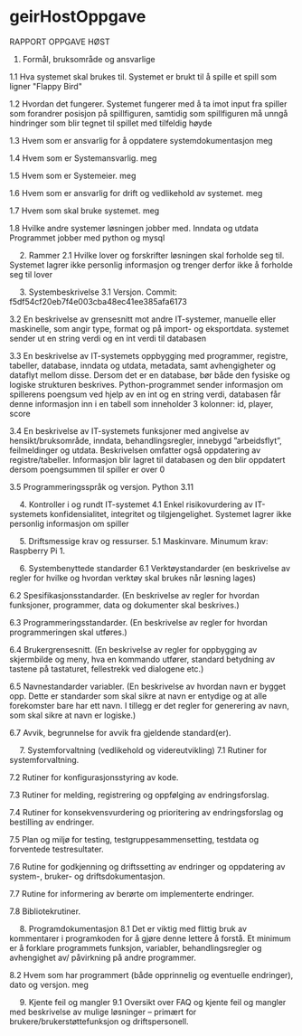 # geirHostOppgave

RAPPORT OPPGAVE HØST

1. Formål, bruksområde og ansvarlige

1.1 Hva systemet skal brukes til.
Systemet er brukt til å spille et spill som ligner "Flappy Bird"

1.2 Hvordan det fungerer.
Systemet fungerer med å ta imot input fra spiller som forandrer posisjon på spillfiguren, samtidig som spillfiguren må unngå hindringer som blir tegnet til spillet med tilfeldig høyde

1.3 Hvem som er ansvarlig for å oppdatere systemdokumentasjon
meg

1.4	Hvem som er Systemansvarlig. 
meg

1.5	Hvem som er Systemeier. 
meg

1.6	Hvem som er ansvarlig for drift og vedlikehold av systemet. 
meg

1.7	Hvem som skal bruke systemet. 
meg

1.8	Hvilke andre systemer løsningen jobber med. Inndata og utdata 
Programmet jobber med python og mysql
 


 
2.	Rammer 
2.1	Hvilke lover og forskrifter løsningen skal forholde seg til. 
Systemet lagrer ikke personlig informasjon og trenger derfor ikke å forholde seg til lover



 
3.	Systembeskrivelse 
3.1	Versjon.
Commit: f5df54cf20eb7f4e003cba48ec41ee385afa6173

3.2	En beskrivelse av grensesnitt mot andre IT-systemer, manuelle eller maskinelle, som angir type, format og på import- og eksportdata. 
systemet sender ut en string verdi og en int verdi til databasen

3.3	En beskrivelse av IT-systemets oppbygging med programmer, registre, tabeller, database, inndata og utdata, metadata, samt avhengigheter og dataflyt mellom disse. Dersom det er en database, bør både den fysiske og logiske strukturen beskrives. 
Python-programmet sender informasjon om spillerens poengsum ved hjelp av en int og en string verdi, databasen får denne informasjon inn i en tabell som inneholder 3 kolonner: id, player, score

3.4	En beskrivelse av IT-systemets funksjoner med angivelse av hensikt/bruksområde, inndata, behandlingsregler, innebygd ”arbeidsflyt”, feilmeldinger og utdata. Beskrivelsen omfatter også oppdatering av registre/tabeller. 
Informasjon blir lagret til databasen og den blir oppdatert dersom poengsummen til spiller er over 0

3.5	Programmeringsspråk og versjon. 
Python 3.11



 
 
4.	Kontroller i og rundt IT-systemet 
4.1	Enkel risikovurdering av IT-systemets konfidensialitet, integritet og tilgjengelighet.
Systemet lagrer ikke personlig informasjon om spiller




 
 
5.	Driftsmessige krav og ressurser. 
5.1	Maskinvare. 
Minumum krav: Raspberry Pi 1.

 
 
6.	Systembenyttede standarder 
6.1	Verktøystandarder (en beskrivelse av regler for hvilke og hvordan verktøy skal brukes når løsning lages) 

6.2	Spesifikasjonsstandarder. (En beskrivelse av regler for hvordan funksjoner, programmer, data og dokumenter skal beskrives.) 

6.3	Programmeringsstandarder. (En beskrivelse av regler for hvordan programmeringen skal utføres.) 

6.4	Brukergrensesnitt. (En beskrivelse av regler for oppbygging av skjermbilde og meny, hva en kommando utfører, standard betydning av tastene på tastaturet, fellestrekk ved dialogene etc.) 

6.5	Navnestandarder variabler. (En beskrivelse av hvordan navn er bygget opp. Dette er standarder som skal sikre at navn er entydige og at alle forekomster bare har ett navn. I tillegg er det regler for generering av navn, som skal sikre at navn er logiske.) 

6.7	Avvik, begrunnelse for avvik fra gjeldende standard(er). 

 
 
7.	Systemforvaltning (vedlikehold og videreutvikling) 
7.1	Rutiner for systemforvaltning. 

7.2	Rutiner for konfigurasjonsstyring av kode. 

7.3	Rutiner for melding, registrering og oppfølging av endringsforslag. 

7.4	Rutiner for konsekvensvurdering og prioritering av endringsforslag og bestilling av endringer. 

7.5	Plan og miljø for testing, testgruppesammensetting, testdata og forventede testresultater. 

7.6	Rutine for godkjenning og driftssetting av endringer og oppdatering av system-, bruker- og driftsdokumentasjon. 

7.7	Rutine for informering av berørte om implementerte endringer. 

7.8	Bibliotekrutiner. 

 
 
8.	Programdokumentasjon 
8.1	Det er viktig med flittig bruk av kommentarer i programkoden for å gjøre denne lettere å forstå. Et minimum er å forklare programmets funksjon, variabler, behandlingsregler og avhengighet av/ påvirkning på andre programmer. 

8.2	Hvem som har programmert (både opprinnelig og eventuelle endringer), dato og versjon. 
meg


 
 
9.	Kjente feil og mangler 
9.1	Oversikt over FAQ og kjente feil og mangler med beskrivelse av mulige løsninger – primært for brukere/brukerstøttefunksjon og driftspersonell.

 


